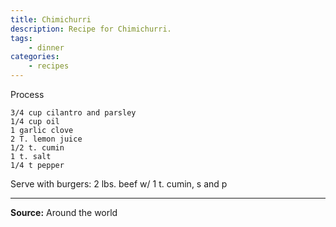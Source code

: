 ```yaml
---
title: Chimichurri
description: Recipe for Chimichurri.
tags:
    - dinner
categories:
    - recipes
---
```


Process

```
3/4 cup cilantro and parsley
1/4 cup oil
1 garlic clove
2 T. lemon juice
1/2 t. cumin
1 t. salt
1/4 t pepper
```

Serve with burgers: 2 lbs. beef w/ 1 t. cumin, s and p

---

**Source:** Around the world
